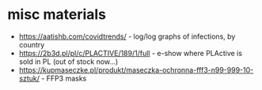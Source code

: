 # misc materials

* https://aatishb.com/covidtrends/ - log/log graphs of infections, by country
* https://2b3d.pl/pl/c/PLACTIVE/189/1/full - e-show where PLActive is sold in PL (out of stock now...)
* https://kupmaseczke.pl/produkt/maseczka-ochronna-fff3-n99-999-10-sztuk/ - FFP3 masks
